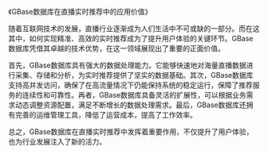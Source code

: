 《GBase数据库在直播实时推荐中的应用价值》

随着互联网技术的发展，直播行业逐渐成为人们生活中不可或缺的一部分。而在这其中，如何实现精准、高效的实时推荐成为了提升用户体验的关键环节。GBase数据库凭借其卓越的技术优势，在这一领域展现出了重要的正面价值。

首先，GBase数据库具有强大的数据处理能力。它能够快速地对海量直播数据进行采集、存储和分析，为实时推荐提供了坚实的数据基础。其次，GBase数据库支持高并发访问，确保了在高流量情况下仍能保持系统的稳定运行，保障了推荐服务的连续性和可靠性。再者，GBase数据库具备灵活的扩展性，可以根据业务需求动态调整资源配置，满足不断增长的数据处理需求。最后，GBase数据库还拥有完善的运维管理工具，降低了运营成本，提高了工作效率。

总之，GBase数据库在直播实时推荐中发挥着重要作用，不仅提升了用户体验，也为行业发展注入了新的活力。